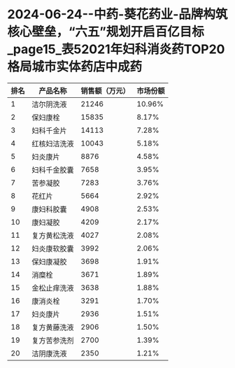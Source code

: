 # 2024-06-24--中药-葵花药业-品牌构筑核心壁垒，“六五”规划开启百亿目标_page15_表52021年妇科消炎药TOP20格局城市实体药店中成药

| 排名 | 产品名称 | 销售额（万元） | 市场份额 |
| --- | --- | --- | --- |
| 1 | 洁尔阴洗液 | 21246 | 10.96% |
| 2 | 保妇康栓 | 15835 | 8.17% |
| 3 | 妇科千金片 | 14113 | 7.28% |
| 4 | 红核妇洁洗液 | 10043 | 5.18% |
| 5 | 妇炎康片 | 8876 | 4.58% |
| 6 | 妇科千金胶囊 | 7658 | 3.95% |
| 7 | 苦参凝胶 | 7283 | 3.76% |
| 8 | 花红片 | 5664 | 2.92% |
| 9 | 康妇科胶囊 | 4908 | 2.53% |
| 10 | 康妇凝胶 | 4209 | 2.17% |
| 11 | 复方黄松洗液 | 4027 | 2.08% |
| 12 | 妇炎康软胶囊 | 3992 | 2.06% |
| 13 | 保妇康凝胶 | 3698 | 1.91% |
| 14 | 消糜栓 | 3671 | 1.89% |
| 15 | 金松止痒洗液 | 3638 | 1.88% |
| 16 | 康消炎栓 | 3291 | 1.70% |
| 17 | 妇炎康片 | 2936 | 1.51% |
| 18 | 复方黄藤洗液 | 2906 | 1.50% |
| 19 | 复方苦参洗剂 | 2700 | 1.39% |
| 20 | 洁阴康洗液 | 2350 | 1.21% |
